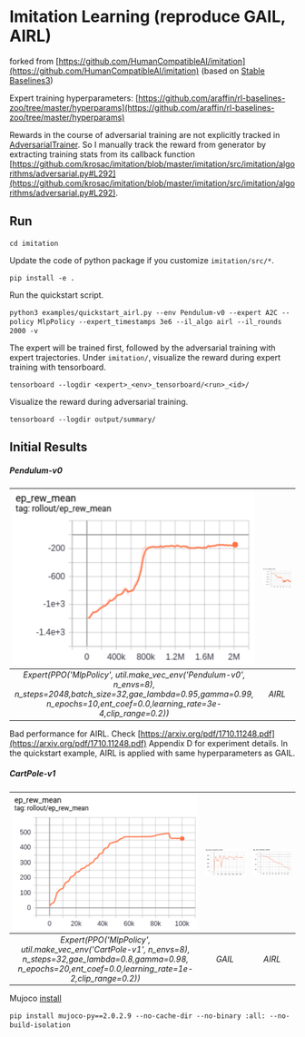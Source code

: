 # Imitation Learning (reproduce GAIL, AIRL)
forked from [https://github.com/HumanCompatibleAI/imitation](https://github.com/HumanCompatibleAI/imitation) (based on [Stable Baselines3](https://stable-baselines3.readthedocs.io/en/master/index.html))

Expert training hyperparameters: [https://github.com/araffin/rl-baselines-zoo/tree/master/hyperparams](https://github.com/araffin/rl-baselines-zoo/tree/master/hyperparams)

Rewards in the course of adversarial training are not explicitly tracked in [AdversarialTrainer](https://github.com/krosac/imitation/blob/master/imitation/src/imitation/algorithms/adversarial.py).
So I manually track the reward from generator by extracting training stats from its callback function [https://github.com/krosac/imitation/blob/master/imitation/src/imitation/algorithms/adversarial.py#L292](https://github.com/krosac/imitation/blob/master/imitation/src/imitation/algorithms/adversarial.py#L292).

## Run
```
cd imitation
```
Update the code of python package if you customize ``imitation/src/*``. 
```
pip install -e .
```
Run the quickstart script.
```
python3 examples/quickstart_airl.py --env Pendulum-v0 --expert A2C --policy MlpPolicy --expert_timestamps 3e6 --il_algo airl --il_rounds 2000 -v
```
The expert will be trained first, followed by the adversarial training with expert trajectories.
Under ``imitation/``, visualize the reward during expert training with tensorboard.
```
tensorboard --logdir <expert>_<env>_tensorboard/<run>_<id>/
```
Visualize the reward during adversarial training.
```
tensorboard --logdir output/summary/
```

## Initial Results

##### Pendulum-v0
|![](https://github.com/krosac/imitation/blob/master/images/pendulum_ppo.PNG) | ![](https://github.com/krosac/imitation/blob/master/images/pendulum_ppo_airl_new.PNG)|
|:--:| :--:|
|*Expert(PPO('MlpPolicy', util.make_vec_env('Pendulum-v0', n_envs=8),<br> n_steps=2048,batch_size=32,gae_lambda=0.95,gamma=0.99,<br> n_epochs=10,ent_coef=0.0,learning_rate=3e-4,clip_range=0.2))* |*AIRL*|

Bad performance for AIRL. Check [https://arxiv.org/pdf/1710.11248.pdf](https://arxiv.org/pdf/1710.11248.pdf) Appendix D for experiment details. 
In the quickstart example, AIRL is applied with same hyperparameters as GAIL.

##### CartPole-v1
|![](https://github.com/krosac/imitation/blob/master/images/cartpole_ppo.PNG)|![](https://github.com/krosac/imitation/blob/master/images/cartpole_gail_ppo.PNG)|![](https://github.com/krosac/imitation/blob/master/images/cartpole_airl_ppo_new.PNG)|
|:--:|:--:|:--:|
|*Expert(PPO('MlpPolicy', util.make_vec_env('CartPole-v1', n_envs=8),<br> n_steps=32,gae_lambda=0.8,gamma=0.98,<br> n_epochs=20,ent_coef=0.0,learning_rate=1e-2,clip_range=0.2))*|*GAIL*|*AIRL*|

Mujoco [install](https://github.com/openai/mujoco-py#install-mujoco)
```
pip install mujoco-py==2.0.2.9 --no-cache-dir --no-binary :all: --no-build-isolation
```


